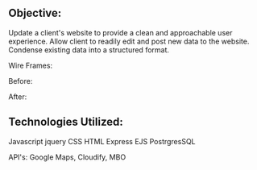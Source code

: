 ## Objective:
Update a client's website to provide a clean and approachable user experience. Allow client to readily edit and post new data to the website. Condense existing data into a structured format.

Wire Frames:

Before:

After:

## Technologies Utilized:
 Javascript
 jquery
 CSS
 HTML
 Express 
 EJS
 PostrgresSQL


API's: Google Maps, Cloudify, MBO